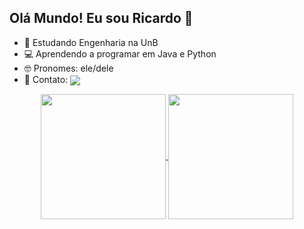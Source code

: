 ## Olá Mundo! Eu sou Ricardo 👋

- 🌱 Estudando Engenharia na UnB
- 💻 Aprendendo a programar em Java e Python
- 🤓 Pronomes: ele/dele
- 🔗 Contato:  <a href = "mailto:lrsj2003@gmail.com"><img  align="center" src="https://img.shields.io/badge/Gmail-D14836?style=for-the-badge&logo=gmail&logoColor=white" target="_blank"></a>

<div align="center">  
  
  <a href="https://github.com/l-ricardo">
    <img height=200 align="center" src="https://github-readme-stats.vercel.app/api?username=l-ricardo&theme=radical&bg_color=000000&card_width=450&line_height=28&include_all_commits=true&count_private=true&show_icons=true" />
  </a>
  
  <a href="https://github.com/l-ricardo">
    <img height=200 align="center" src="https://github-readme-stats.vercel.app/api/top-langs/?username=l-ricardo&theme=radical&bg_color=000000&card_width=40&layout=compact" />
  </a>
  
</div>
